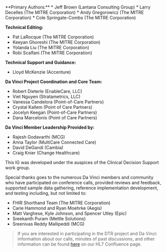 <br>
**Primary Authors:**  
* Jeff Brown (Lantana Consulting Group)
* Larry Decelles (The MITRE Corporation)
* Andy Gregorowicz (The MITRE Corporation)
* Cole Springate-Combs (The MITRE Corporation)

**Technical Editing:**
* Pat LaRocque (The MITRE Corporation)
* Keeyan Ghoreshi (The MITRE Corporation)
* Yolanda Liu (The MITRE Corporation)
* Robi Scalfani (The MITRE Corporation)

**Technical Support and Guidance:** 
* Lloyd McKenzie (Accenture)

**Da Vinci Project Coordination and Core Team:** 
* Robert Dieterle (EnableCare, LLC)
* Viet Nguyen (Stratametrics, LLC)
* Vanessa Candelora (Point-of-Care Partners)
* Crystal Kallem (Point of Care Partners)
* Jocelyn Keegan (Point-of-Care Partners)
* Dana Marcelonis (Point of Care Partners)

**Da Vinci Member Leadership Provided by:** 
* Rajesh Godavarthi (MCG)
* Anna Taylor (MultiCare Connected Care)
* David DeGandi (Cambia)
* Craig Knier (Change Healthcare)

This IG was developed under the auspices of the Clinical Decision Support work group. 

Special thanks goes to the numerous Da Vinci members and community who have participated on conference calls, provided reviews and feedback, supported sample data gathering, reference implementation development, and testing including, but not limited to:
* FHIR Shorthand Team (The MITRE Corporation) 
* Carie Hammond and Ryan Moehrke (Aegis)
* Matt Varghese, Kyle Johnson, and Spencer Utley (Epic)
* Sreekanth Puram (Mettle Solutions)
* Sreenivas Reddy Mallipeddi (MCG)

>If you are interested in participating in the DTR project and Da Vinci: information about our calls, minutes of past discussions, and other information can be found [here]( https://confluence.hl7.org/display/DVP/Da+Vinci+Use+Cases) on our HL7 Confluence page.
